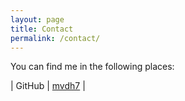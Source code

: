 ```yaml
---
layout: page
title: Contact
permalink: /contact/
---
```


You can find me in the following places:

| GitHub | [mvdh7](https://github.com/mvdh7) |

<!--
</tr>
<tr>
<td style="text-align: right;">Google Scholar</td>
<td><a href="https://scholar.google.co.uk/citations?user=FAuQyqMAAAAJ" target="_blank" rel="noopener">Matthew P. Humphreys</a></td>
</tr>
<tr>
<td style="text-align: right;">LinkedIn</td>
<td><a href="https://www.linkedin.com/in/matthew-p-humphreys-4745833a/" target="_blank" rel="noopener">Matthew P. Humphreys</a></td>
</tr>
<tr>
<td style="text-align: right;">loop</td>
<td><a href="https://loop.frontiersin.org/people/391608/overview" target="_blank" rel="noopener">Matthew P. Humphreys</a></td>
</tr>
<tr>
<td style="text-align: right;">Mendeley</td>
<td><a href="https://www.mendeley.com/profiles/matthew-humphreys2/" target="_blank" rel="noopener">Matthew Humphreys</a></td>
</tr>
<tr>
<td style="text-align: right;">OceanExpert</td>
<td><span id="orcid-id" class="orcid-id shortURI"><a href="https://www.oceanexpert.net/expert/matthew.humphreys" target="_blank" rel="noopener">36132</a></span></td>
</tr>
<tr>
<td style="text-align: right;">ORCID</td>
<td><span id="orcid-id" class="orcid-id shortURI"><a href="http://orcid.org/0000-0002-9371-7128" target="_blank" rel="noopener">0000-0002-9371-7128</a></span></td>
</tr>
<tr>
<td style="text-align: right;">Publons</td>
<td>&nbsp;<a href="https://publons.com/a/1545997/" target="_blank" rel="noopener">1545997</a></td>
</tr>
<tr>
<td style="text-align: right;">ResearcherID</td>
<td>&nbsp;<a href="http://www.researcherid.com/rid/A-8939-2015" target="_blank" rel="noopener">A-8939-2015</a></td>
</tr>
<tr>
<td style="text-align: right;">ResearchGate</td>
<td><a href="https://www.researchgate.net/profile/Matthew_Humphreys" target="_blank" rel="noopener">Matthew Paul Humphreys</a></td>
</tr>
<tr>
<td style="text-align: right;">Scopus</td>
<td><a href="https://www.scopus.com/authid/detail.uri?authorId=56708173500" target="_blank" rel="noopener"><span id="orcid-id" class="orcid-id shortURI">56708173500</span></a></td>
</tr>
<tr>
<td style="text-align: right;">Twitter</td>
<td><a href="http://twitter.com/matthew_vdh" target="_blank" rel="noopener">@matthew_vdh</a></td>
</tr>
<tr>
<td style="text-align: right;">University of East Anglia</td>
<td><a href="https://people.uea.ac.uk/en/persons/matthew-humphreys" target="_blank" rel="noopener">Dr Matthew Humphreys</a></td>
</tr>
</tbody>
</table>

Insert your contact details or a contact form here.

Read [How to create a form in Jekyll site](http://blog.webjeda.com/jekyll-contact-form/){: target="_blank"} to implement using formspree.-->
